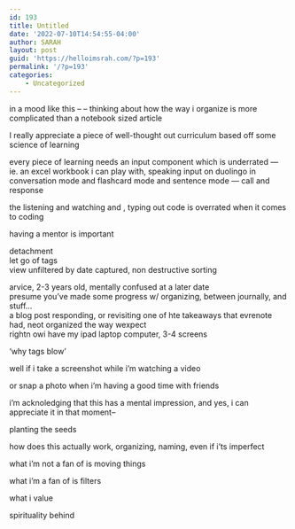 ```yaml
---
id: 193
title: Untitled
date: '2022-07-10T14:54:55-04:00'
author: SARAH
layout: post
guid: 'https://helloimsrah.com/?p=193'
permalink: '/?p=193'
categories:
    - Uncategorized
---
```


in a mood like this – – thinking about how the way i organize is more complicated than a notebook sized article

I really appreciate a piece of well-thought out curriculum based off some science of learning

every piece of learning needs an input component which is underrated — ie. an excel workbook i can play with, speaking input on duolingo in conversation mode and flashcard mode and sentence mode — call and response

the listening and watching and , typing out code is overrated when it comes to coding

having a mentor is important

detachment  
let go of tags  
view unfiltered by date captured, non destructive sorting

arvice, 2-3 years old, mentally confused at a later date  
presume you’ve made some progress w/ organizing, between journally, and stuff…  
a blog post responding, or revisiting one of hte takeaways that evrenote had, neot organized the way wexpect  
rightn owi have my ipad laptop computer, 3-4 screens

‘why tags blow’

well if i take a screenshot while i’m watching a video

or snap a photo when i’m having a good time with friends

i’m acknoledging that this has a mental impression, and yes, i can appreciate it in that moment–

planting the seeds

how does this actually work, organizing, naming, even if i’ts imperfect

what i’m not a fan of is moving things

what i’m a fan of is filters

what i value

spirituality behind